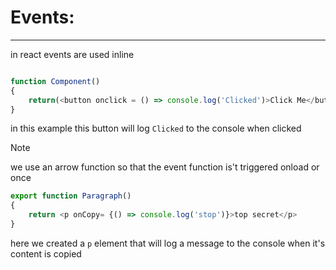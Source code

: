 # Events:

---

in react events are used inline

```javascript

function Component()
{
    return(<button onclick = () => console.log('Clicked')>Click Me</button>)
}

```

in this example this button will log ``Clicked`` to the console when clicked

> [!NOTE]
> we use an arrow function so that the event function is't triggered onload or once

```javascript
export function Paragraph()
{
    return <p onCopy= {() => console.log('stop')}>top secret</p>
}
```


here we created a `p` element that will log a message to the console when it's content is copied

